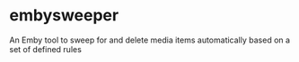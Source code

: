 # embysweeper
An Emby tool to sweep for and delete media items automatically based on a set of defined rules
